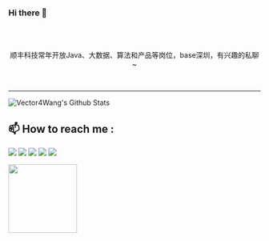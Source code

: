 ### Hi there 👋
<p align="center">
  <br><br>
  <p align="center">顺丰科技常年开放Java、大数据、算法和产品等岗位，base深圳，有兴趣的私聊~</p>
<br>
</p>

---

<img align="left" alt="Vector4Wang's Github Stats" src="https://github-readme-stats.vercel.app/api?username=jatin2003&show_icons=true&hide_border=true" />

<br>

## :mailbox: How to reach me : 

[<img src="https://img.icons8.com/bubbles/50/000000/gmail.png"/>](mailto:wdc43101289217@gmail.com)
[<img target="_blank" src="https://img.icons8.com/bubbles/50/000000/linkedin.png"/>](https://www.linkedin.com/in/vector-wang-ab042a10a/)
[<img target="_blank" src="https://img.icons8.com/bubbles/50/000000/github.png">](https://www.github.com/vector4wang/)
[<img target="_blank" src="https://img.icons8.com/bubbles/50/000000/twitter.png"/>](https://twitter.com/BMHJQS)
[<img target="_blank" src="https://img.icons8.com/bubbles/50/000000/instagram-new.png"/>](https://www.instagram.com/dyncrole/)

<img height="137.3px" src="https://github-readme-stats.vercel.app/api/top-langs/?username=vector4wang&hide=html&hide_title=true&hide_border=true&layout=compact&langs_count=7" />

<!--
**vector4wang/vector4wang** is a ✨ _special_ ✨ repository because its `README.md` (this file) appears on your GitHub profile.

Here are some ideas to get you started:
[<img target="_blank" src="https://img.icons8.com/bubbles/50/000000/discord-logo.png"/>](https://discord.gg/3Ks7sMA)
- 🔭 I’m currently working on ...
- 🌱 I’m currently learning ...
- 👯 I’m looking to collaborate on ...
- 🤔 I’m looking for help with ...
- 💬 Ask me about ...
- 📫 How to reach me: ...
- 😄 Pronouns: ...
- ⚡ Fun fact: ...
-->
